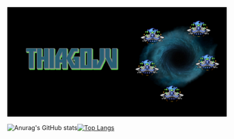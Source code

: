 
<img src="https://github.com/ThiagoJv-pro/ThiagoJv-pro/blob/master/Untitled.png">

![Anurag's GitHub stats](https://github-readme-stats.vercel.app/api?username=ThiagoJv-pro&theme=midnight-purple&show_icons=true)[![Top Langs](https://github-readme-stats.vercel.app/api/top-langs/?username=ThiagoJv-pro&theme=midnight-purple&layout=compact)](https://github.com/anuraghazra/github-readme-stats)

